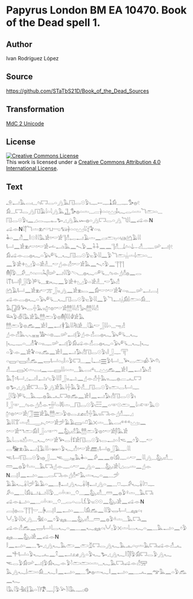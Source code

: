 # Papyrus London BM EA 10470. Book of the Dead spell 1.

## Author 

Ivan Rodríguez López

## Source 

https://github.com/STaTbS21D/Book_of_the_Dead_Sources

## Transformation 

[MdC 2 Unicode](https://statbs21d.github.io/mdc2unicode.html)

## License 

<a rel="license" href="http://creativecommons.org/licenses/by/4.0/"><img alt="Creative Commons License" style="border-width:0" src="https://i.creativecommons.org/l/by/4.0/88x31.png" /></a><br />This work is licensed under a <a rel="license" href="http://creativecommons.org/licenses/by/4.0/">Creative Commons Attribution 4.0 International License</a>.

## Text 

<hiero><rubrum>𓄂𓂝𓅓𓂋𓏤𓈓𓏌𓏤𓉐𓂋𓏏𓂻𓅓𓉔𓂋𓇳𓅱𓏤𓊃𓎀𓊃𓍞𓀁𓈓𓊃𓅜𓐍𓏲</rubrum><br>
<rubrum>𓀁𓈓𓉐𓂋𓂻𓉔𓄿𓇋𓏏𓇋𓂻𓅓𓊻𓅜𓐍𓏏𓏝𓈓𓐝𓋀𓏏𓏏𓈉𓄤𓆑𓂋𓏏𓏝𓆓𓂧𓏏𓈓</rubrum><br>
<rubrum>𓉔𓂋𓇳𓅱𓏤𓈖𓈎𓂋𓊃𓀿𓅧𓈎𓂻𓅓𓆱𓐍𓏏𓂻𓉐𓂋𓏏𓂻</rubrum>𓆓𓌃𓇋𓈖𓊩𓁹N<br>
𓊩𓁹N<rubrum>𓇋𓐩𓆓𓏝𓁷𓏤𓎢𓂓𓂸𓃓𓋀𓏏𓏏𓈉𓇋𓋔</rubrum>𓅝𓏏𓏭<br>
𓇓𓏏𓈖𓀯𓈖𓎛𓇳𓎛𓇋𓅓𓀀𓏌𓎢𓀀𓊹𓀭𓉻𓂝𓄿𓏝𓈖𓐞𓏤𓂧𓊪𓏏𓊞𓂚𓄿𓇋𓇋<br>
𓂡𓈖𓀀𓁷𓏤𓎢𓏌𓎢𓀀𓌡𓂝𓏤𓅓𓈖𓍇𓅱𓈖𓇑𓇑𓈖𓈖𓊹𓀭𓈓𓍑𓏌𓏏𓍑𓐖𓀭𓈓𓊃𓌷𓂝𓊤𓏲<br>
𓀁𓊩𓁹𓂋𓐍𓆑𓏏𓅂𓀐𓈓𓆑𓉔𓂋𓇳𓅱𓏤𓊪𓅱𓇋𓇋𓈖𓅱𓆓𓂧𓐣𓏝𓌃𓂧𓏏𓈓<br>
𓈖𓅱𓀀𓇬𓈋𓅱𓏏𓀀𓁐𓈓𓎢𓊨𓁹𓀭𓏌𓎢𓀀𓅓𓈖𓍇𓏌𓅱𓈖𓊹𓊹𓊹<br>
𓄟𓋴𓅱𓈓𓀔𓈓𓏌𓏏𓇯𓆗𓋴𓌷𓂝𓇋𓇋𓅱𓌪𓈓𓐍𓆑𓏏𓀐𓈓𓏌𓏤𓁹𓊨𓀭𓐍𓈖𓂋<br>
𓇋𓄱𓂡𓋴𓃀𓇋𓅱𓌙𓀐𓈓𓁷𓏤𓆑𓈖𓅱𓀀𓇬𓈋𓅱𓏏𓀀𓁐𓈓𓎢𓅃𓀭<br>
𓂚𓄿𓂡𓈖𓀀𓁷𓏤𓎢𓊄𓃀𓏭𓂻𓈖𓀀𓁷𓏤𓂋𓈖𓀁𓎢𓏌𓎢𓀀𓅝𓏏𓏭𓊃𓌷𓂝𓐙𓊤<br>
𓊩𓁹𓂋𓐍𓆑𓏏𓅂𓀐𓈓𓆑𓉔𓂋𓇳𓅱𓏤𓊪𓅱𓇋𓇋𓈖𓅱𓆓𓂝𓐣𓀁𓌃𓂧𓏏𓀁𓈓<br>
𓅓𓉗𓀙𓅨𓂋𓏶𓅓𓏭𓉺𓏌𓊖𓏌𓎢𓀀𓊽𓊽𓇋𓇋𓀭𓅭𓏤𓊽𓊽𓇋𓇋𓀭<br>
𓃛𓅱𓁑𓇋𓅓𓀀𓅓𓊽𓊽𓂧𓅱𓊖𓄟𓋴𓇋𓇋𓁒𓀀𓅓<br>
𓊽𓊽𓂧𓅱𓊖𓃹𓈖𓀀𓎛𓈖𓂝𓇉𓄿𓇋𓇋𓀓𓀀𓈓𓇋𓄿𓎢𓃀𓇋𓇋𓏏𓈓𓁸𓁐<br>
𓊨𓁹𓀭𓅓𓈅𓈅𓈇𓈇𓅺𓏏𓊖𓊃𓌷𓂝𓊤𓅱𓊨𓁹𓀭𓂋𓐍𓆑𓅂𓀐𓈓𓆑<br>
𓊤𓆑𓊃𓏏𓈓𓁚𓅝𓏏𓏭𓊃𓌷𓂝𓊤𓅱𓀁𓊩𓁹𓀭𓂋𓐍𓆑𓏏𓅂𓀐𓈓𓆑𓊤𓆑<br>
𓏏𓅱𓁹𓈖𓀀𓅝𓏏𓏭𓃹𓈖𓀀𓎛𓈖𓂝𓅃𓀭𓉔𓂋𓇳𓅱𓏤𓎛𓃀𓊃𓋳<br>
𓏏𓈙𓏏𓈙𓀭𓃹𓈖𓉿𓂡𓏏𓊪𓎛𓏏𓅱𓉐𓈓𓈖𓇋𓂝𓈗𓅱𓂡𓈓𓅨𓂋𓂧𓀉𓅪𓄣𓏤<br>
𓀭𓊃𓈙𓏴𓏝𓂋𓏤𓈖𓊃𓈙𓇋𓇋𓏏𓏝𓈓𓅓𓂋𓏤𓍬𓏤𓈓𓈉𓃹𓈖𓀀𓎛𓈖𓂝𓅃𓀭<br>
𓅓𓐩𓏌𓂡𓈎𓂝𓎛𓂢𓏤𓄹𓊪𓅱𓇋𓇋𓍋𓃀𓏭𓂢𓈖𓊨𓁹𓀭𓏶𓅓𓏭𓊃𓐍𓐝𓂜𓉐<br>
𓊖𓅧𓈎𓂻𓀀𓉐𓂋𓅱𓂻𓀀𓅓𓇋𓏶𓅓𓅱𓀭𓈓𓉔𓂋𓇳𓅱𓏤𓂧𓂋𓂡𓊃<br>
𓃀𓇋𓅱𓌙𓀐𓈓𓅓𓊃𓐍𓅓𓂜𓉐𓊖𓃹𓈖𓀀𓎛𓈖𓂝𓅃𓀭𓉔𓂋𓇳𓅱𓏤<br>
𓎛𓃀𓎱𓈒𓈓𓏌𓏤𓁹𓊨𓀭𓁹𓃁𓏏𓇎𓏝𓈓𓉔𓂋𓇳𓅱𓏤𓏫𓏫𓈖𓏏𓎱𓇳𓂧𓈖𓇋𓏏𓍸𓎱𓅓𓇳<br>
𓉺𓏌𓊖𓏌𓎢𓀀𓃂𓈗𓀀𓅓𓊽𓊽𓂧𓅱𓊖𓂋𓃭𓏤𓀭𓏶𓅓𓏭𓉐𓏤𓁹𓊨𓀭𓊃𓈎<br>
𓄿𓇋𓇋𓀠𓏝𓀭𓈓𓇾𓏤𓈅𓏌𓎢𓀀𓌵𓄿𓄿𓈙𓏏𓍔𓄿𓏴𓏝𓈓𓅓𓂋𓏤𓍬𓍬𓍬𓈉𓊪𓈖<br>
𓏌𓎢𓀀𓎔𓂧𓀁𓎛𓃀𓏏𓎱𓍼𓈖𓅽𓏤𓀭𓅓𓊽𓊽𓂧𓅱𓊖𓏌𓎢𓀀𓋴𓅓𓀀<br>
𓅓𓇋𓂋𓏭𓀹𓏝𓈓𓆑𓏌𓎢𓀀𓅨𓂋𓌂𓍍𓀀𓉔𓂋𓇳𓅱𓏤𓂋𓂝𓏏𓎛𓌼𓈖𓏌𓅱𓊃𓎢<br>
𓂋𓅋𓁷𓏤𓅓𓂝𓆼𓄿𓇋𓇋𓏏𓍃𓏏𓅱𓆑𓀭𓏌𓎢𓀀𓊏𓊪𓂡𓐍𓃀𓄿𓊃𓇋𓇋<br>
𓌻𓂡𓉔𓂋𓇳𓅱𓏤𓐍𓃀𓊃𓌻𓇾𓏤𓈇𓅓𓇓𓏏𓈖𓀔𓈖𓈖𓊖<rubrum>𓇋𓀁𓊃𓏏𓎢𓈖𓇋𓇋𓂻𓈓𓅽𓏤𓀭𓈓</rubrum><br>
<rubrum>𓏠𓈖𓐍𓅱𓍊𓏝𓈓𓅓𓉐𓏤</rubrum>𓊨𓁹𓊃𓏏𓎢𓈖𓂻𓏏𓈖𓈓𓅽𓏤𓀀𓇋𓈎𓂋𓏝𓈖𓊨𓁹<br>
N𓐙𓊤𓎛𓈖𓂝𓏏𓈖𓈓𓂋𓉐𓏤𓁹𓊨𓀭𓄕𓅓𓏝𓆑𓏏𓈖𓈓𓌵<br>
𓄿𓄿𓆑𓏇𓇋𓌵𓄿𓄿𓏏𓈖𓈓𓊢𓂝𓂻𓆑𓏇𓇋𓊢𓂝𓂻𓏏𓈖𓈓𓈞𓊃𓀔𓆑𓏇𓇋𓈞𓊃<br>
𓀔𓏏𓈖𓈓<rubrum>𓇋𓀁𓂞𓂞𓇋𓇋𓅱𓈓𓏏𓏐𓏒𓈓𓏋𓈓𓈖𓅽𓏤𓀭𓈓𓏠𓈖𓐍𓅱𓍊𓏝𓈓𓅓𓉐𓏤</rubrum><br>
𓊩𓁹𓂞𓏏𓈖𓈓𓏏𓏐𓏒𓈓𓏋𓈓𓂋𓏏𓂋𓇋𓆵𓅱𓏭𓇳𓇳𓈖𓅽𓏤𓀀𓈖𓊩𓁹N<br>
𓐙𓊤𓐍𓂋𓊹𓊹𓊹𓎟𓈓𓋄𓐙𓊤𓎛𓈖𓂝𓏏𓈖𓈓<rubrum>𓇋𓀁𓃹𓈖𓇋𓇋𓅱𓉿𓂡𓈓𓈐𓏏𓏤</rubrum><br>
<rubrum>𓄋𓊪𓅱𓇋𓇋𓏴𓂻𓈓𓅖𓏏𓈖𓏌𓅱𓈐𓈓𓈖𓅽𓏤𓀭𓈓𓏠𓈖𓐍𓅱𓍊𓏝𓈓𓅓𓉐𓏤𓈖</rubrum><br>
𓊩𓁹𓀭𓃹𓈖𓉿𓂡𓇋𓂋𓆑𓏏𓈖𓈓𓈖𓆑𓈐𓏏𓏤𓄋𓊪𓅱𓏴𓏝𓇋𓂋𓆑𓏏𓈖𓈓𓅓𓂝𓏏𓈖𓏌𓅱<br>
𓈐𓈓𓈖𓅽𓏤𓀀𓈖𓊩𓁹N<br>
𓎛𓈖𓂝𓏏𓈖𓈓𓅧𓈎𓂻𓆑𓅓𓂧𓈖𓂧𓄄𓉐𓂋𓂻𓆑𓅓𓊵𓏏𓊪𓏝𓅓𓉐𓏤𓊩𓁹𓀭𓂜<br>
𓈖𓍚𓂡𓏏𓅱𓆑𓂜𓈖𓍵𓈖𓂝𓃭𓂻𓏏𓅱𓆑𓅧𓈎𓂻𓆑𓎛𓎿𓋴𓅱𓀁𓉐𓂋𓅱𓂻𓆑<br>
𓌻𓂋𓅱𓀁𓌷𓂝𓊤𓅱𓀁𓆑𓁹𓅱𓎘𓂧𓂧𓏏𓏝𓈓𓆑𓅓𓉐𓏤𓊩𓁹𓀭𓈝<br>
𓅓𓂻𓆑𓌃𓂧𓏏𓀁𓈓𓆑𓎛𓈖𓂝𓏏𓈖𓈓𓅜𓐍𓏝𓆑𓎛𓈖𓂝𓏏𓈖𓈓𓂜𓈖𓅠𓅓𓈖𓏏𓅱𓃹𓈖𓆑<br>
𓇋𓅓𓇋𓅱𓅖𓆼𓄿𓏏𓌙𓌙𓍝𓊃𓆄𓅱𓅪𓍘𓇋𓅓𓊃𓊪𓊗<br></hiero>